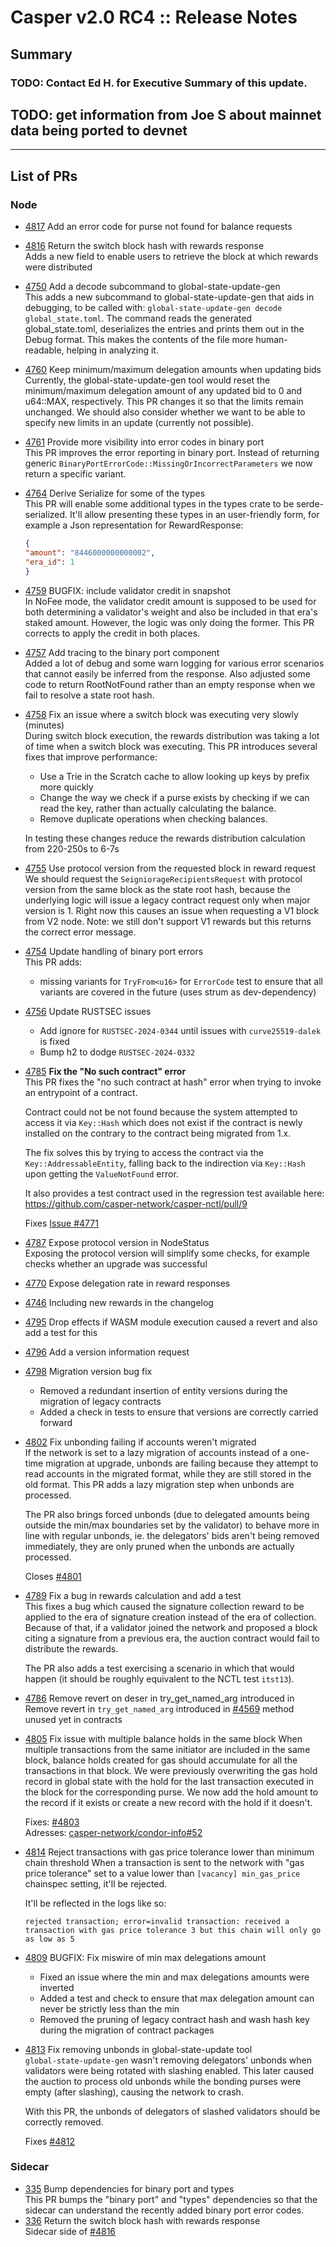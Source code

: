 # Casper v2.0 RC4 :: Release Notes

## Summary

### TODO: Contact Ed H. for Executive Summary of this update.

## TODO: get information from Joe S about mainnet data being ported to devnet

---
## List of PRs
### Node

* [4817](https://github.com/casper-network/casper-node/pull/4817)	Add an error code for purse not found for balance requests  
    
* [4816](https://github.com/casper-network/casper-node/pull/4816)	Return the switch block hash with rewards response  
    Adds a new field to enable users to retrieve the block at which rewards were distributed

* [4750](https://github.com/casper-network/casper-node/pull/4750)	Add a decode subcommand to global-state-update-gen  
    This adds a new subcommand to global-state-update-gen that aids in debugging, to be called with:
    `global-state-update-gen decode global_state.toml`. The command reads the generated global_state.toml, deserializes the entries and prints them out in the Debug format. This makes the contents of the file more human-readable, helping in analyzing it.

* [4760](https://github.com/casper-network/casper-node/pull/4760)	Keep minimum/maximum delegation amounts when updating bids  
    Currently, the global-state-update-gen tool would reset the minimum/maximum delegation amount of any updated bid to 0 and u64::MAX, respectively. This PR changes it so that the limits remain unchanged. We should also consider whether we want to be able to specify new limits in an update (currently not possible).

* [4761](https://github.com/casper-network/casper-node/pull/4761)	Provide more visibility into error codes in binary port  
    This PR improves the error reporting in binary port. Instead of returning generic `BinaryPortErrorCode::MissingOrIncorrectParameters` we now return a specific variant.

* [4764](https://github.com/casper-network/casper-node/pull/4764)	Derive Serialize for some of the types  
   This PR will enable some additional types in the types crate to be serde-serialized. It'll allow presenting these types in an user-friendly form, for example a Json representation for RewardResponse:
    ```json
    {
    "amount": "8446000000000002",
    "era_id": 1
    }
    ```
* [4759](https://github.com/casper-network/casper-node/pull/4759)	BUGFIX: include validator credit in snapshot  
  In NoFee mode, the validator credit amount is supposed to be used for both determining a validator's weight and also be included in that era's staked amount. However, the logic was only doing the former. This PR corrects to apply the credit in both places.

* [4757](https://github.com/casper-network/casper-node/pull/4757)	Add tracing to the binary port component  
  Added a lot of debug and some warn logging for various error scenarios that cannot easily be inferred from the response.
Also adjusted some code to return RootNotFound rather than an empty response when we fail to resolve a state root hash.
* [4758](https://github.com/casper-network/casper-node/pull/4758)	Fix an issue where a switch block was executing very slowly (minutes)  
  During switch block execution, the rewards distribution was taking a lot of time when a switch block was executing.
This PR introduces several fixes that improve performance:

  - Use a Trie in the Scratch cache to allow looking up keys by prefix more quickly
  - Change the way we check if a purse exists by checking if we can read the key, rather than actually calculating the balance.
  - Remove duplicate operations when checking balances.  

  In testing these changes reduce the rewards distribution calculation from 220-250s to 6-7s
* [4755](https://github.com/casper-network/casper-node/pull/4755)	Use protocol version from the requested block in reward request  
  We should request the `SeigniorageRecipientsRequest` with protocol version from the same block as the state root hash, because the underlying logic will issue a legacy contract request only when major version is 1. Right now this causes an issue when requesting a V1 block from V2 node. Note: we still don't support V1 rewards but this returns the correct error message.
* [4754](https://github.com/casper-network/casper-node/pull/4754)	Update handling of binary port errors  
  This PR adds:
  - missing variants for `TryFrom<u16>` for `ErrorCode`
test to ensure that all variants are covered in the future (uses strum as dev-dependency)
* [4756](https://github.com/casper-network/casper-node/pull/4756)	Update RUSTSEC issues  
  - Add ignore for `RUSTSEC-2024-0344` until issues with `curve25519-dalek` is fixed
  - Bump h2 to dodge `RUSTSEC-2024-0332`

* [4785](https://github.com/casper-network/casper-node/pull/4785)	__Fix the "No such contract" error__  
  This PR fixes the "no such contract at hash" error when trying to invoke an entrypoint of a contract.

  Contract could not be not found because the system attempted to access it via `Key::Hash` which does not exist if the contract is newly installed on the contrary to the contract being migrated from 1.x.

  The fix solves this by trying to access the contract via the `Key::AddressableEntity`, falling back to the indirection via `Key::Hash` upon getting the `ValueNotFound` error.

  It also provides a test contract used in the regression test available here: https://github.com/casper-network/casper-nctl/pull/9

  Fixes [Issue #4771](https://github.com/casper-network/casper-node/issues/4771)

* [4787](https://github.com/casper-network/casper-node/pull/4787)	Expose protocol version in NodeStatus  
  Exposing the protocol version will simplify some checks, for example checks whether an upgrade was successful

* [4770](https://github.com/casper-network/casper-node/pull/4770)	Expose delegation rate in reward responses	

* [4746](https://github.com/casper-network/casper-node/pull/4746)	Including new rewards in the changelog 	

* [4795](https://github.com/casper-network/casper-node/pull/4795)	Drop effects if WASM module execution caused a revert and also add a test for this

* [4796](https://github.com/casper-network/casper-node/pull/4796)	Add a version information request

* [4798](https://github.com/casper-network/casper-node/pull/4798)	Migration version bug fix  
  - Removed a redundant insertion of entity versions during the migration of legacy contracts
  - Added a check in tests to ensure that versions are correctly carried forward

* [4802](https://github.com/casper-network/casper-node/pull/4802)	Fix unbonding failing if accounts weren't migrated  
  If the network is set to a lazy migration of accounts instead of a one-time migration at upgrade, unbonds are failing because they attempt to read accounts in the migrated format, while they are still stored in the old format. This PR adds a lazy migration step when unbonds are processed.

  The PR also brings forced unbonds (due to delegated amounts being outside the min/max boundaries set by the validator) to behave more in line with regular unbonds, ie. the delegators' bids aren't being removed immediately, they are only pruned when the unbonds are actually processed.

  Closes [#4801](https://github.com/casper-network/casper-node/issues/4801)

* [4789](https://github.com/casper-network/casper-node/pull/4789)	Fix a bug in rewards calculation and add a test  
  This fixes a bug which caused the signature collection reward to be applied to the era of signature creation instead of the era of collection. Because of that, if a validator joined the network and proposed a block citing a signature from a previous era, the auction contract would fail to distribute the rewards.

  The PR also adds a test exercising a scenario in which that would happen (it should be roughly equivalent to the NCTL test `itst13`).


* [4786](https://github.com/casper-network/casper-node/pull/4786)	Remove revert on deser in try_get_named_arg introduced 
in  
  Remove revert in `try_get_named_arg` introduced in [#4569](https://github.com/casper-network/casper-node/pull/4569#discussion_r1662435826)
  method unused yet in contracts

* [4805](https://github.com/casper-network/casper-node/pull/4805)	Fix issue with multiple balance holds in the same block	
  When multiple transactions from the same initiator are included in the same block, balance holds created for gas should accumulate for all the transactions in that block.
  We were previously overwriting the gas hold record in global state with the hold for the last transaction executed in the block for the corresponding purse.
  We now add the hold amount to the record if it exists or create a new record with the hold if it doesn't.

  Fixes: [#4803](https://github.com/casper-network/casper-node/issues/4803)  
  Adresses: [casper-network/condor-info#52](casper-network/condor-info#52)

* [4814](https://github.com/casper-network/casper-node/pull/4814)	Reject transactions with gas price tolerance lower than minimum chain threshold
  When a transaction is sent to the network with "gas price tolerance" set to a value lower than `[vacancy] min_gas_price` chainspec setting, it'll be rejected.

  It'll be reflected in the logs like so:
  ```
  rejected transaction; error=invalid transaction: received a transaction with gas price tolerance 3 but this chain will only go as low as 5
  ```

* [4809](https://github.com/casper-network/casper-node/pull/4809)	BUGFIX: Fix miswire of min max delegations amount  
  - Fixed an issue where the min and max delegations amounts were inverted
  - Added a test and check to ensure that max delegation amount can never be strictly less than the min
  - Removed the pruning of legacy contract hash and wash hash key during the migration of contract packages

* [4813](https://github.com/casper-network/casper-node/pull/4813)	Fix removing unbonds in global-state-update tool  
  `global-state-update-gen` wasn't removing delegators' unbonds when validators were being rotated with slashing enabled. This later caused the auction to process old unbonds while the bonding purses were empty (after slashing), causing the network to crash.

  With this PR, the unbonds of delegators of slashed validators should be correctly removed.

  Fixes [#4812](https://github.com/casper-network/casper-node/issues/4812)


### Sidecar
* [335](https://github.com/casper-network/casper-sidecar/pull/335)  Bump dependencies for binary port and types   
This PR bumps the "binary port" and "types" dependencies so that the sidecar can understand the recently added binary port error codes.
* [336](https://github.com/casper-network/casper-sidecar/pull/336)   Return the switch block hash with rewards response  
Sidecar side of [#4816](https://github.com/casper-network/casper-node/pull/4816)
